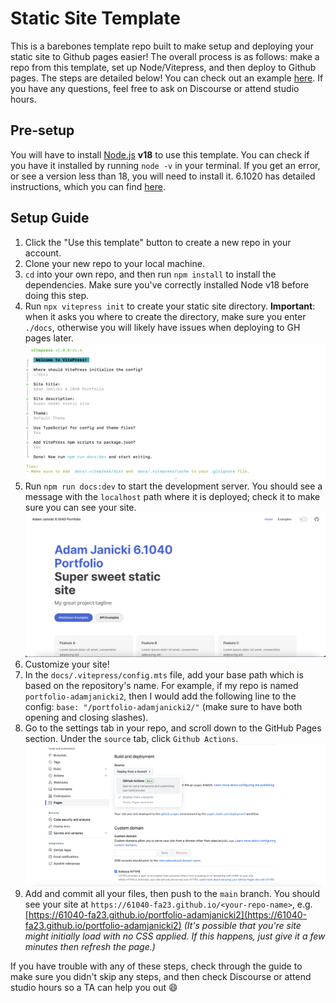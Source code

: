 # Static Site Template

This is a barebones template repo built to make setup and deploying your static site to Github pages easier! The overall process is as follows: make a repo from this template, set up Node/Vitepress, and then deploy to Github pages. The steps are detailed below! You can check out an example [here](https://61040-fa23.github.io/portfolio-adamjanicki2). If you have any questions, feel free to ask on Discourse or attend studio hours.

## Pre-setup

You will have to install [Node.js](https://nodejs.org/en/) **v18** to use this template. You can check if you have it installed by running `node -v` in your terminal. If you get an error, or see a version less than 18, you will need to install it. 6.1020 has detailed instructions, which you can find [here](https://web.mit.edu/6.031/www/sp22/getting-started/#11_install_node).

## Setup Guide

1. Click the "Use this template" button to create a new repo in your account.
2. Clone your new repo to your local machine.
3. `cd` into your own repo, and then run `npm install` to install the dependencies. Make sure you've correctly installed Node v18 before doing this step.
4. Run `npx vitepress init` to create your static site directory. **Important**: when it asks you where to create the directory, make sure you enter `./docs`, otherwise you will likely have issues when deploying to GH pages later.
   ![Init command](/npx-vitepress.png)
5. Run `npm run docs:dev` to start the development server. You should see a message with the `localhost` path where it is deployed; check it to make sure you can see your site.
   ![Sample site](/sample-site.png)
6. Customize your site!
7. In the `docs/.vitepress/config.mts` file, add your base path which is based on the repository's name. For example, if my repo is named `portfolio-adamjanicki2`, then I would add the following line to the config: `base: "/portfolio-adamjanicki2/"` (make sure to have both opening and closing slashes).
8. Go to the settings tab in your repo, and scroll down to the GitHub Pages section. Under the `source` tab, click `Github Actions`.
   ![Actions config](/gh-actions.png)
9. Add and commit all your files, then push to the `main` branch. You should see your site at `https://61040-fa23.github.io/<your-repo-name>`, e.g. [https://61040-fa23.github.io/portfolio-adamjanicki2](https://61040-fa23.github.io/portfolio-adamjanicki2) _(It's possible that you're site might initially load with no CSS applied. If this happens, just give it a few minutes then refresh the page.)_

If you have trouble with any of these steps, check through the guide to make sure you didn't skip any steps, and then check Discourse or attend studio hours so a TA can help you out :smile:
